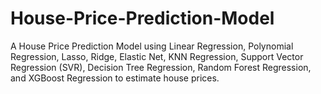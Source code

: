 # House-Price-Prediction-Model
A House Price Prediction Model using Linear Regression, Polynomial Regression, Lasso, Ridge, Elastic Net, KNN Regression, Support Vector Regression (SVR), Decision Tree Regression, Random Forest Regression, and XGBoost Regression to estimate house prices. 
